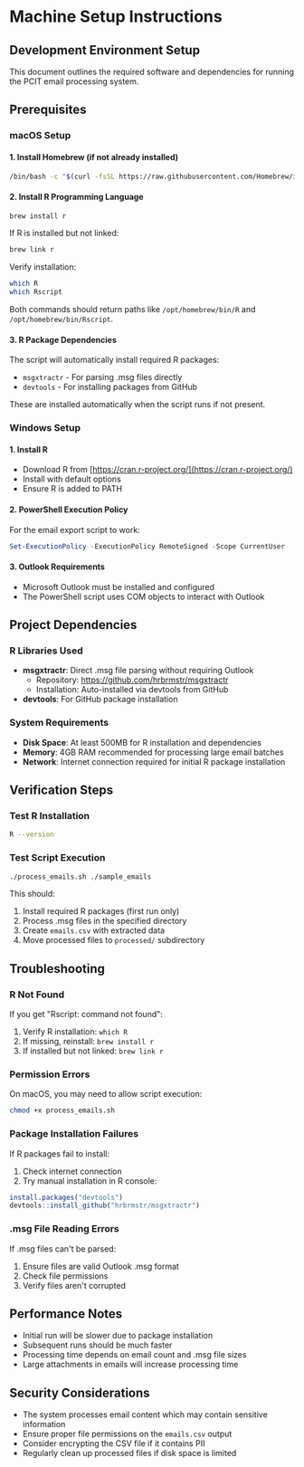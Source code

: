 # Machine Setup Instructions

## Development Environment Setup

This document outlines the required software and dependencies for running the PCIT email processing system.

## Prerequisites

### macOS Setup

#### 1. Install Homebrew (if not already installed)
```bash
/bin/bash -c "$(curl -fsSL https://raw.githubusercontent.com/Homebrew/install/HEAD/install.sh)"
```

#### 2. Install R Programming Language
```bash
brew install r
```

If R is installed but not linked:
```bash
brew link r
```

Verify installation:
```bash
which R
which Rscript
```

Both commands should return paths like `/opt/homebrew/bin/R` and `/opt/homebrew/bin/Rscript`.

#### 3. R Package Dependencies

The script will automatically install required R packages:
- `msgxtractr` - For parsing .msg files directly
- `devtools` - For installing packages from GitHub

These are installed automatically when the script runs if not present.

### Windows Setup

#### 1. Install R
- Download R from [https://cran.r-project.org/](https://cran.r-project.org/)
- Install with default options
- Ensure R is added to PATH

#### 2. PowerShell Execution Policy
For the email export script to work:
```powershell
Set-ExecutionPolicy -ExecutionPolicy RemoteSigned -Scope CurrentUser
```

#### 3. Outlook Requirements
- Microsoft Outlook must be installed and configured
- The PowerShell script uses COM objects to interact with Outlook

## Project Dependencies

### R Libraries Used
- **msgxtractr**: Direct .msg file parsing without requiring Outlook
  - Repository: https://github.com/hrbrmstr/msgxtractr
  - Installation: Auto-installed via devtools from GitHub
- **devtools**: For GitHub package installation

### System Requirements
- **Disk Space**: At least 500MB for R installation and dependencies
- **Memory**: 4GB RAM recommended for processing large email batches
- **Network**: Internet connection required for initial R package installation

## Verification Steps

### Test R Installation
```bash
R --version
```

### Test Script Execution
```bash
./process_emails.sh ./sample_emails
```

This should:
1. Install required R packages (first run only)
2. Process .msg files in the specified directory
3. Create `emails.csv` with extracted data
4. Move processed files to `processed/` subdirectory

## Troubleshooting

### R Not Found
If you get "Rscript: command not found":
1. Verify R installation: `which R`
2. If missing, reinstall: `brew install r`
3. If installed but not linked: `brew link r`

### Permission Errors
On macOS, you may need to allow script execution:
```bash
chmod +x process_emails.sh
```

### Package Installation Failures
If R packages fail to install:
1. Check internet connection
2. Try manual installation in R console:
```r
install.packages("devtools")
devtools::install_github("hrbrmstr/msgxtractr")
```

### .msg File Reading Errors
If .msg files can't be parsed:
1. Ensure files are valid Outlook .msg format
2. Check file permissions
3. Verify files aren't corrupted

## Performance Notes

- Initial run will be slower due to package installation
- Subsequent runs should be much faster
- Processing time depends on email count and .msg file sizes
- Large attachments in emails will increase processing time

## Security Considerations

- The system processes email content which may contain sensitive information
- Ensure proper file permissions on the `emails.csv` output
- Consider encrypting the CSV file if it contains PII
- Regularly clean up processed files if disk space is limited